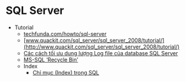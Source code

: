 # SQL Server
- Tutorial
    - [techfunda.com/howto/sql-server](http://techfunda.com/howto/sql-server)
    - [www.quackit.com/sql_server/sql_server_2008/tutorial/](http://www.quackit.com/sql_server/sql_server_2008/tutorial/)
    - [Các cách tối ưu dung lượng Log file của database SQL Server](http://goo.gl/CzvBBw)
    - [MS-SQL ‘Recycle Bin’](https://goo.gl/yF3gs1)
    - Index
        - [Chỉ mục (Index) trong SQL](https://goo.gl/y1Ytbo)
